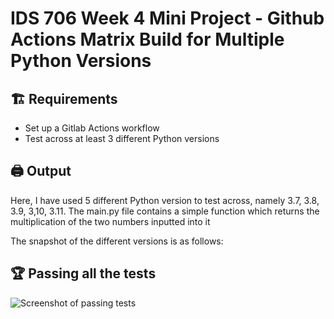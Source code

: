 # IDS 706 Week 4 Mini Project - Github Actions Matrix Build for Multiple Python Versions

## 🏗️ Requirements
- Set up a Gitlab Actions workflow
- Test across at least 3 different Python versions

## 🖨️ Output
Here, I have used 5 different Python version to test across, namely 3.7, 3.8, 3.9, 3,10, 3.11.
The main.py file contains a simple function which returns the multiplication of the two numbers inputted into it

The snapshot of the different versions is as follows:

## 🏆 Passing all the tests
![Screenshot of passing tests](Desktop/all_checks_passed.png)